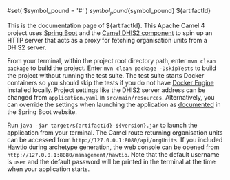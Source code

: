 #set( $symbol_pound = '#' )
${symbol_pound}${symbol_pound} ${artifactId}

This is the documentation page of ${artifactId}. This Apache Camel 4 project uses [Spring Boot](https://spring.io/projects/spring-boot) and the [Camel DHIS2 component](https://camel.apache.org/components/4.0.x/dhis2-component.html) to spin up an HTTP server that acts as a proxy for fetching organisation units from a DHIS2 server.

From your terminal, within the project root directory path, enter `mvn clean package` to build the project. Enter `mvn clean package -DskipTests` to build the project without running the test suite. The test suite starts Docker containers so you should skip the tests if you do not have [Docker Engine](https://docs.docker.com/engine/) installed locally. Project settings like the DHIS2 server address can be changed from `application.yaml` in `src/main/resources`. Alternatively, you can override the settings when launching the application as [documented](https://docs.spring.io/spring-boot/reference/features/external-config.html#features.external-config.files) in the Spring Boot website.

Run `java -jar target/${artifactId}-${version}.jar` to launch the application from your terminal. The Camel route returning organisation units can be accessed from `http://127.0.0.1:8080/api/orgUnits`. If you included [Hawtio](https://hawt.io/) during archetype generation, the web console can be opened from `http://127.0.0.1:8080/management/hawtio`. Note that the default username is `user` and the default password will be printed in the terminal at the time when your application starts.
